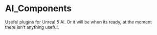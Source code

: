 # AI_Components

Useful plugins for Unreal 5 AI. Or it will be when its ready, at the moment there isn't anything useful.
